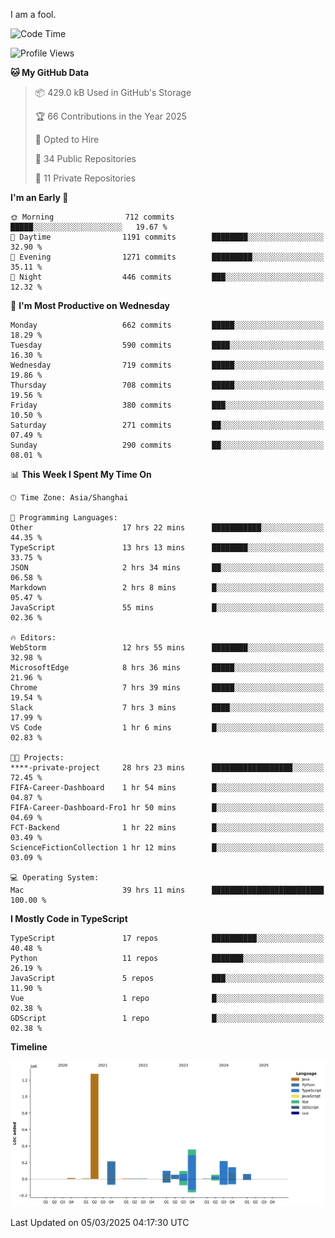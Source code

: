 I am a fool.

<!--START_SECTION:waka-->
![Code Time](http://img.shields.io/badge/Code%20Time-2%2C669%20hrs%2013%20mins-blue)

![Profile Views](http://img.shields.io/badge/Profile%20Views-0-blue)

**🐱 My GitHub Data** 

> 📦 429.0 kB Used in GitHub's Storage 
 > 
> 🏆 66 Contributions in the Year 2025
 > 
> 💼 Opted to Hire
 > 
> 📜 34 Public Repositories 
 > 
> 🔑 11 Private Repositories 
 > 
**I'm an Early 🐤** 

```text
🌞 Morning                712 commits         █████░░░░░░░░░░░░░░░░░░░░   19.67 % 
🌆 Daytime                1191 commits        ████████░░░░░░░░░░░░░░░░░   32.90 % 
🌃 Evening                1271 commits        █████████░░░░░░░░░░░░░░░░   35.11 % 
🌙 Night                  446 commits         ███░░░░░░░░░░░░░░░░░░░░░░   12.32 % 
```
📅 **I'm Most Productive on Wednesday** 

```text
Monday                   662 commits         █████░░░░░░░░░░░░░░░░░░░░   18.29 % 
Tuesday                  590 commits         ████░░░░░░░░░░░░░░░░░░░░░   16.30 % 
Wednesday                719 commits         █████░░░░░░░░░░░░░░░░░░░░   19.86 % 
Thursday                 708 commits         █████░░░░░░░░░░░░░░░░░░░░   19.56 % 
Friday                   380 commits         ███░░░░░░░░░░░░░░░░░░░░░░   10.50 % 
Saturday                 271 commits         ██░░░░░░░░░░░░░░░░░░░░░░░   07.49 % 
Sunday                   290 commits         ██░░░░░░░░░░░░░░░░░░░░░░░   08.01 % 
```


📊 **This Week I Spent My Time On** 

```text
🕑︎ Time Zone: Asia/Shanghai

💬 Programming Languages: 
Other                    17 hrs 22 mins      ███████████░░░░░░░░░░░░░░   44.35 % 
TypeScript               13 hrs 13 mins      ████████░░░░░░░░░░░░░░░░░   33.75 % 
JSON                     2 hrs 34 mins       ██░░░░░░░░░░░░░░░░░░░░░░░   06.58 % 
Markdown                 2 hrs 8 mins        █░░░░░░░░░░░░░░░░░░░░░░░░   05.47 % 
JavaScript               55 mins             █░░░░░░░░░░░░░░░░░░░░░░░░   02.36 % 

🔥 Editors: 
WebStorm                 12 hrs 55 mins      ████████░░░░░░░░░░░░░░░░░   32.98 % 
MicrosoftEdge            8 hrs 36 mins       █████░░░░░░░░░░░░░░░░░░░░   21.96 % 
Chrome                   7 hrs 39 mins       █████░░░░░░░░░░░░░░░░░░░░   19.54 % 
Slack                    7 hrs 3 mins        ████░░░░░░░░░░░░░░░░░░░░░   17.99 % 
VS Code                  1 hr 6 mins         █░░░░░░░░░░░░░░░░░░░░░░░░   02.83 % 

🐱‍💻 Projects: 
****-private-project     28 hrs 23 mins      ██████████████████░░░░░░░   72.45 % 
FIFA-Career-Dashboard    1 hr 54 mins        █░░░░░░░░░░░░░░░░░░░░░░░░   04.87 % 
FIFA-Career-Dashboard-Fro1 hr 50 mins        █░░░░░░░░░░░░░░░░░░░░░░░░   04.69 % 
FCT-Backend              1 hr 22 mins        █░░░░░░░░░░░░░░░░░░░░░░░░   03.49 % 
ScienceFictionCollection 1 hr 12 mins        █░░░░░░░░░░░░░░░░░░░░░░░░   03.09 % 

💻 Operating System: 
Mac                      39 hrs 11 mins      █████████████████████████   100.00 % 
```

**I Mostly Code in TypeScript** 

```text
TypeScript               17 repos            ██████████░░░░░░░░░░░░░░░   40.48 % 
Python                   11 repos            ███████░░░░░░░░░░░░░░░░░░   26.19 % 
JavaScript               5 repos             ███░░░░░░░░░░░░░░░░░░░░░░   11.90 % 
Vue                      1 repo              █░░░░░░░░░░░░░░░░░░░░░░░░   02.38 % 
GDScript                 1 repo              █░░░░░░░░░░░░░░░░░░░░░░░░   02.38 % 
```



**Timeline**

![Lines of Code chart](https://raw.githubusercontent.com/VeejaLiu/VeejaLiu/master/assets/bar_graph.png)


 Last Updated on 05/03/2025 04:17:30 UTC
<!--END_SECTION:waka-->

